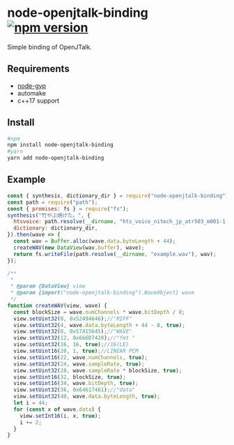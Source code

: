 # node-openjtalk-binding [![npm version](https://badge.fury.io/js/node-openjtalk-binding.svg)](https://badge.fury.io/js/node-openjtalk-binding)
Simple binding of OpenJTalk.

## Requirements
- [node-gyp](https://github.com/nodejs/node-gyp#installation)
- automake
- c++17 support

## Install 
```sh
#npm
npm install node-openjtalk-binding
#yarn
yarn add node-openjtalk-binding
```

## Example

```js
const { synthesis, dictionary_dir } = require("node-openjtalk-binding");
const path = require("path");
const { promises: fs } = require("fs");
synthesis("竹やぶ焼けた。", {
  htsvoice: path.resolve(__dirname, "hts_voice_nitech_jp_atr503_m001-1.05", "nitech_jp_atr503_m001.htsvoice"),
  dictionary: dictionary_dir,
}).then(wave => {
  const wav = Buffer.alloc(wave.data.byteLength + 44);
  createWAV(new DataView(wav.buffer), wave);
  return fs.writeFile(path.resolve(__dirname, "example.wav"), wav);
});

/**
 * 
 * @param {DataView} view 
 * @param {import("node-openjtalk-binding").WaveObject} wave
 */
function createWAV(view, wave) {
  const blockSize = wave.numChannels * wave.bitDepth / 8;
  view.setUint32(0, 0x52494646);//"RIFF"
  view.setUint32(4, wave.data.byteLength + 44 - 8, true);
  view.setUint32(8, 0x57415645);//"WAVE"
  view.setUint32(12, 0x666D7420);//"fmt "
  view.setUint32(16, 16, true);//16(LE)
  view.setUint16(20, 1, true);//LINEAR PCM
  view.setUint16(22, wave.numChannels, true);
  view.setUint32(24, wave.sampleRate, true);
  view.setUint32(28, wave.sampleRate * blockSize, true);
  view.setUint16(32, blockSize, true);
  view.setUint16(34, wave.bitDepth, true);
  view.setUint32(36, 0x64617461);//"data"
  view.setUint32(40, wave.data.byteLength, true);
  let i = 44;
  for (const x of wave.data) {
    view.setInt16(i, x, true);
    i += 2;
  }
}
```